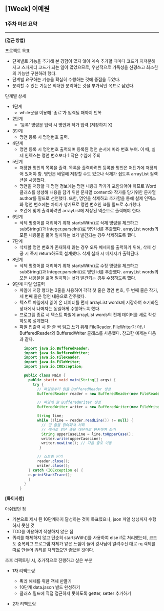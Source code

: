## [1Week] 이예원

### 1주차 미션 요약

---

**[접근 방법]**

프로젝트 목표

- 단계별로 기능을 추가해 본 경험이 많지 않아 계속 추가할 때마다 코드가 지저분해지고 스파게티 코드가 되는 일이 많았으므로, 우선적으로 가독성을 신경쓰고 최소한의 기능만 구현하려 했다.
- 단계별 요구하는 기능을 확실히 수행하는 것에 중점을 두었다.
- 분리할 수 있는 기능은 최대한 분리하는 것을 부가적인 목표로 삼았다.

단계별 상세

- 1단계
  - while문을 이용해 '종료'가 입력될 때까지 반복
- 2단계
  - '등록' 명령문 입력 시 명언과 작가 입력.(저장하지 X)
- 3단계
  - 명언 등록 시 명언번호 출력.
- 4단계
  - 명언 등록 시 명언번호 출력되며 등록된 명언 순서에 따라 번호 부여. 이 때, 실제 인덱스는 명언 번호보다 1 작은 수임에 주의
- 5단계
  - 저장한 명언의 목록을 출력. 목록을 출력하려면 등록한 명언은 어딘가에 저장되어 있어야 함. 명언은 배열에 저장할 수도 있으나 삭제가 쉽도록 arrayList 컬렉션을 사용했다.
  - 명언을 저장할 때 명언 정보에는 명언 내용과 작가가 포함되어야 하므로 Word 클래스를 생성해 내용을 담기 위한 문자열 content와 작가를 담기위한 문자열 author를 필드로 선언했다.
    또한, 명언을 삭제하고 추가함을 통해 실제 인덱스와 명언 번호에는 차이가 생기므로 명언 번호인 id를 필드로 추가했다.
  - 조건에 맞게 출력하려면 arrayList에 저장된 역순으로 출력해야 한다.
- 6단계
  - 삭제 명령어를 처리하기 위해 startsWith()로 삭제 명령을 체크하고 subString()과 Integer.parseInt()로 명언 id를 추출했다. arrayList words의 모든 내용물을 훑어 일치하는 id가 발견되는 경우 삭제하도록 했다. 
- 7단계
  - 삭제할 명언 번호가 존재하지 않는 경우 오류 메세지를 출력하기 위해, 삭제 성공 시 즉시 return하도록 설계했다. 삭제 실패 시 메세지가 출력된다.
- 8단계
  - 삭제 명령어를 처리하기 위해 startsWith()로 수정 명령을 체크하고 subString()과 Integer.parseInt()로 명언 id를 추출했다. arrayList words의 모든 내용물을 훑어 일치하는 id가 발견되는 경우 수정하도록 했다.
- 9단계 파일 입출력
  - 파일에 저장 형태는 3줄을 사용하여 각각 첫 줄은 명언 번호, 두 번째 줄은 작가, 세 번째 줄은 명언 내용으로 간주했다.
  - 텍스트 파일에서 읽어 온 데이터를 먼저 arrayList words에 저장하여 초기화된 상태에서 나머지는 동일하게 수행하도록 했다.
  - 프로그램 종료 시 텍스트 파일에 arrayList words의 전체 데이터를 새로 작성하도록 설계했다.
  - 파일 입출력 시 한 줄 씩 읽고 쓰기 위해 FileReader, FileWriter가 아닌 BufferedReader와 BufferedWriter 클래스를 사용했다. 참고한 예제는 다음과 같다.
    ```java
      import java.io.BufferedReader;
      import java.io.BufferedWriter;
      import java.io.FileReader;
      import java.io.FileWriter;
      import java.io.IOException;

      public class Main {
        public static void main(String[] args) {
          try {
            // 파일로부터 읽을 BufferedReader 생성
            BufferedReader reader = new BufferedReader(new FileReader("input.txt"));

            // 파일에 쓸 BufferedWriter 생성
            BufferedWriter writer = new BufferedWriter(new FileWriter("output.txt"));

            String line;
            while ((line = reader.readLine()) != null) {
              // 한 줄을 읽어와서 처리
              // 예시로 읽은 줄을 대문자로 변환하여 쓰기
              String upperCaseLine = line.toUpperCase();
              writer.write(upperCaseLine);
              writer.newLine(); // 다음 줄로 이동
             }

            // 스트림 닫기
            reader.close();
            writer.close();
        } catch (IOException e) {
        e.printStackTrace();
        }
      }
    }
    ```

**[특이사항]**

아쉬웠던 점
- 기본으로 제시 된 10단계까지 달성하는 것이 목표였으나, json 파일 생성까지 수행하지 못한 것
- TDD를 이용하여 작성하지 않은 점
- 쿼리를 해체하지 않고 단순히 startsWith()를 사용하여 else if로 처리했는데, 코드도 중복되고 프로그램 자체가 얕은 느낌이 들어 강사님이 알려주신 대로 rq 객체를 따로 만들어 쿼리를 처리했으면 좋았을 것이다.

추후 리팩토링 시, 추가적으로 진행하고 싶은 부분
- 1차 리팩토링
  - 쿼리 해체를 위한 객체 만들기
  - 10단계 data.jason 빌드 완성하기
  - 클래스 필드에 직접 접근하지 못하도록 getter, setter 추가하기


- 2차 리팩토링